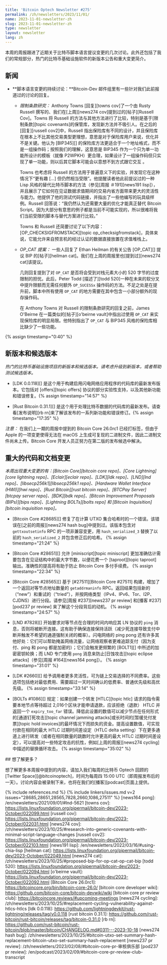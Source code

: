 ```yaml
---
title: 'Bitcoin Optech Newsletter #275'
permalink: /zh/newsletters/2023/11/01/
name: 2023-11-01-newsletter-zh
slug: 2023-11-01-newsletter-zh
type: newsletter
layout: newsletter
lang: zh
---
```

本周的周报跟进了近期关于比特币脚本语言提议变更的几次讨论。此外还包括了我们的常规部分，热门的比特币基础设施软件的新版本公告和重大变更简介。

## 新闻

- **<!--continued-discussion-about-scripting-changes-->脚本语言变更的持续讨论：**Bitcoin-Dev 邮件组里有一些针对我们此前报道过的讨论的回复。

    - *<!--covenants-research-->限制条款研究：* Anthony Towns [回复][towns cov]了一个由 Rusty Russell 撰写的、我们在[上周][news274 cov]提到过的[帖子][Russell Cov]。Towns 将 Russell 的方法与其他方法进行了比较，特别是基于[限制条款][topic covenants]的保管库，发现新方法并不吸引人。在之后的[回复][russell cov2]中，Russell 指出保险库有不同的设计，并且保险库在根本上不比其他交易类型更理想，意思是对于保险库用户来说，优化并不是关键。他认为 [BIP345][] 的保险库方法更适合于一个地址格式，而不是一组操作码；按照我们的理解，这意思是 BIP345 作为一个只为单一功能所设计的模板（就像 P2WPKH）更合理，如果设计了一组操作码但只实现了单一功能，则以后其它脚本可能会以意想不到方式跟它交互 。

      Towns 也考虑将 Russell 的方法用于普遍意义下的实验，并发现它在这种情况下“更有趣 [...] 但仍然相当受限”。他提醒读者他此前提议过的一种 Lisp 风格的替代比特币脚本的方法（参见[周报 ＃191][news191 lisp]），并且展示了它如何在见证数据求值期间的交易内省方面带来更大的灵活性与能力。他提供了他的测试代码链接，并指出了一些他编写的玩具级样例。Russell 回答说：“我仍然认为还需要大量的优化才能真正替代 Bitcoin Script。因为大部分有意思的例子都是当前不可能实现的，所以很难将我们当前受限的脚本与替代方案进行比较。”

      Towns 和 Russell 还简要讨论了以下内容：[OP_CHECKSIGFROMSTACK][topic op_checksigfromstack]，具体来说，它能允许来自预言机的经过认证的数据直接放置在求值堆栈上。

    - *OP_CAT 提案：* 一些人回复了 Ethan Heilman 的有关公告 [OP_CAT][] 提议 BIP 的[帖子][heilman cat]。我们在上周的周报里也[提到过][news274 cat]该提议。

      几则回复提到了对 `OP_CAT` 是否将会受到对栈元素大小的 520 字节的过度限制的担忧。此后，Peter Todd [描述了][todd 520]一种在未来的软分叉中提升限额而无需任何额外 `OP_SUCESSx` 操作码的方法。不足之处是在提升前，脚本中所有使用 `OP_CAT` 的地方需要在其中包含一小部分额外的现存操作码。

      在 Anthony Towns 对 Russell 的限制条款研究的回复之前，James O'Beirne 在一篇类似的[帖子][o'beirne vault]中指出过使用 `OP_CAT` 来实现保险库的明显局限。他特别指出了 `OP_CAT` 与 BIP345 风格的保险库相比缺少了一些功能。


{% assign timestamp="0:40" %}

## 新版本和候选版本

*热门的比特币基础设施项目的新版本和候选版本。请考虑升级到新版本，或者帮助测试候选版本。*

- [LDK 0.0.118][] 是这个用于构建启用闪电网络应用程序的代码库的最新发布版本。它包括对 [offers][topic offers] 协议的部分实验性支持，以及其他新功能和错误修复。{% assign timestamp="14:57" %}

- [Rust Bitcoin 0.31.1][] 是这个用于处理比特币数据的代码库的最新发布。请查看[发布说明][rb rn]来了解该发布的一系列新功能和错误修订。{% assign timestamp="17:35" %}

_注意：_ 在我们上一期的周报中提到的 Bitcoin Core 26.0rc1 已经打标签，但由于 Apple 的一项变更使得无法在 macOS 上生成可复现的二进制文件，因此二进制文件尚未上传。Bitcoin Core 开发人员正努力在第二版的发布候选中解决。

## 重大的代码和文档变更

*本周出现重大变更的有：[Bitcoin Core][bitcoin core repo]、[Core Lightning][core lightning repo]、[Eclair][eclair repo]、[LDK][ldk repo]、[LND][lnd repo]、[libsecp256k1][libsecp256k1 repo]、[Hardware Wallet Interface (HWI)][hwi repo]、[Rust Bitcoin][rust bitcoin repo]、[BTCPay Server][btcpay server repo]、[BDK][bdk repo]、[Bitcoin Improvement Proposals (BIPs)][bips repo]、[Lightning BOLTs][bolts repo] 和 [Bitcoin Inquisition][bitcoin inquisition repo]。*


- [Bitcoin Core #28685][] 修复了在计算 UTXO 集合哈希时的一个错误。该错误在[之前的周报][news274 hash bug]中提到过。该版本包含对 `gettxoutsetinfo` RPC 的一项非兼容变更，用 `hash_serialized_3` 替换了以前的 `hash_serialized_2` 并包含修正后的哈希。 {% assign timestamp="21:24" %}

- [Bitcoin Core #28651][] 允许 [miniscript][topic miniscript] 更加准确估计需要包含在见证结构中的最大字节数，以便花费一个 [taproot][topic taproot] 输出。准确性的提高将有助于防止 Bitcoin Core 多付手续费。 {% assign timestamp="22:34" %}

- [Bitcoin Core #28565][] 基于 [#27511][Bitcoin Core #27511] 构建，增加了一个返回对等节点地址数量的 `getaddrmaninfo` RPC。返回结果包括新的（“new”）和重试的（“tried”），并按网络类型（IPv4、IPv6、Tor、I2P、CJDNS）进行分段。请参见[周报 #237][news237 pr review] 和[播客 #237][pod237 pr review] 来了解这个分段背后的动机。 {% assign timestamp="24:57" %}

- [LND #7828][] 开始要求对等节点在合理的时间内响应其 LN 协议的 `ping` 消息，否则将被断开连接。这有助于确保连接保持活跃（减少死连接导致支付中断并触发不希望的通道强制关闭的概率）。闪电网络的 ping pong 还有许多其他好处：它们可以帮助掩盖网络流量，让网络观察者更难追踪支付（因为支付、ping 和 pong 都是加密的）；它们会触发更频繁的 [BOLT1][] 中所述的加密密钥轮换；而 LND 专门使用 `pong` 消息来防止[日蚀攻击][topic eclipse attacks]（参见[周报 #164][news164 pong]）。 {% assign timestamp="31:01" %}

- [LDK #2660][] 给予调用者更多灵活性，可为链上交易选择的不同费率。这些选项包括绝对最低费用、需要超过一天时间确认的低费率、普通优先级和高优先级。 {% assign timestamp="33:14" %}

- [BOLTs #1086][] 规定：如果创建一个转发 [HTLC][topic htlc] 请求的指令需要本地节点等待超过 2,016个区块才能申请退款，应该拒绝（退款） HTLC 并返回一个 `expiry_too_far` 错误。降低此设置的数值可以减少节点在任何形式的[通道钉死攻击][topic channel jamming attacks]或长时间的[暂缓兑付发票][topic hold invoices]的最坏情况下而损失的资金。提高设置数值，可实现付款在相同的最大 HTLC 过期时间差设定（HTLC delta setting）下在更多通道上进行转发（或者在相同数量的跳数时允许更高的最大 HTLC 过期时间差设定），可以提高对一些特定攻击的抗性，例如[上周的周报][news274 cycling]中描述的替换循环攻击。 {% assign timestamp="35:02" %}

<div markdown="1" class="callout">
## 想了解更多？

想了解更多本周报中提到的内容，请加入我们每周的比特币 Optech 回顾的 [Twitter Space][@bitcoinoptech]，时间为每周四 15:00 UTC（即周报发布后的一天）。讨论内容会被录制下来，也将在我们的[播客][podcast]页面上提供。

</div>

{% include references.md %}
{% include linkers/issues.md v=2 issues="28685,28651,28565,7828,2660,1086,27511" %}
[news164 pong]: /en/newsletters/2021/09/01/#lnd-5621
[towns cov]: https://lists.linuxfoundation.org/pipermail/bitcoin-dev/2023-October/022099.html
[russell cov]: https://lists.linuxfoundation.org/pipermail/bitcoin-dev/2023-October/022031.html
[news274 cov]: /zh/newsletters/2023/10/25/#research-into-generic-covenants-with-minimal-script-language-changes
[russell cov2]: https://lists.linuxfoundation.org/pipermail/bitcoin-dev/2023-October/022103.html
[news191 lisp]: /en/newsletters/2022/03/16/#using-chia-lisp
[heilman cat]: https://lists.linuxfoundation.org/pipermail/bitcoin-dev/2023-October/022049.html
[news274 cat]: /zh/newsletters/2023/10/25/#proposed-bip-for-op-cat-op-cat-bip
[todd 520]: https://lists.linuxfoundation.org/pipermail/bitcoin-dev/2023-October/022094.html
[o'beirne vault]: https://lists.linuxfoundation.org/pipermail/bitcoin-dev/2023-October/022092.html
[Bitcoin Core 26.0rc1]: https://bitcoincore.org/bin/bitcoin-core-26.0/
[bitcoin core developer wiki]: https://github.com/bitcoin-core/bitcoin-devwiki/wiki
[bitcoin core pr review club]: https://bitcoincore.reviews/#upcoming-meetings
[news274 cycling]: /zh/newsletters/2023/10/25/#replacement-cycling-vulnerability-against-htlcs-htlcs
[ldk 0.0.118]: https://github.com/lightningdevkit/rust-lightning/releases/tag/v0.0.118
[rust bitcoin 0.31.1]: https://github.com/rust-bitcoin/rust-bitcoin/releases/tag/bitcoin-0.31.0
[rb rn]: https://github.com/rust-bitcoin/rust-bitcoin/blob/master/bitcoin/CHANGELOG.md#0311---2023-10-18
[news274 hash bug]: /zh/newsletters/2023/10/25/#bitcoin-utxo-set-summary-hash-replacement-bitcoin-utxo-set-summary-hash-replacement
[news237 pr review]: /zh/newsletters/2023/02/08/#bitcoin-core-pr-审核俱乐部
[pod237 pr review]: /en/podcast/2023/02/09/#bitcoin-core-pr-review-club-transcript
